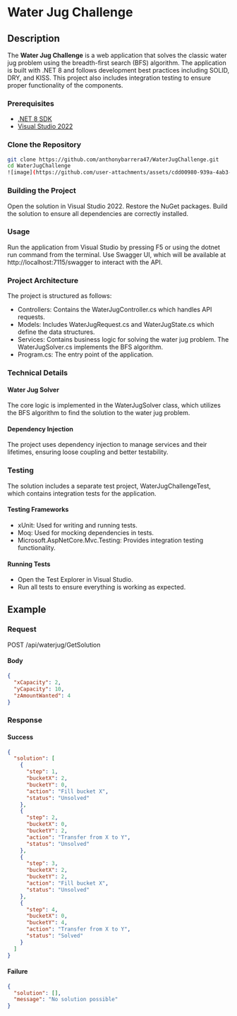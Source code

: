 ﻿# Water Jug Challenge

## Description

The **Water Jug Challenge** is a web application that solves the classic water jug problem using the breadth-first search (BFS) algorithm. The application is built with .NET 8 and follows development best practices including SOLID, DRY, and KISS. This project also includes integration testing to ensure proper functionality of the components.

### Prerequisites

- [.NET 8 SDK](https://dotnet.microsoft.com/download/dotnet/8.0)
- [Visual Studio 2022](https://visualstudio.microsoft.com/vs/)

### Clone the Repository

```bash
git clone https://github.com/anthonybarrera47/WaterJugChallenge.git 
cd WaterJugChallenge
![image](https://github.com/user-attachments/assets/cdd00980-939a-4ab3-ae11-bd8689c55b86)
```

### Building the Project
Open the solution in Visual Studio 2022.
Restore the NuGet packages.
Build the solution to ensure all dependencies are correctly installed.
### Usage
Run the application from Visual Studio by pressing F5 or using the dotnet run command from the terminal.
Use Swagger UI, which will be available at http://localhost:7115/swagger to interact with the API.
### Project Architecture
The project is structured as follows:

- Controllers: Contains the WaterJugController.cs which handles API requests.
- Models: Includes WaterJugRequest.cs and WaterJugState.cs which define the data structures.
- Services: Contains business logic for solving the water jug problem. The WaterJugSolver.cs implements the BFS algorithm.
- Program.cs: The entry point of the application.

### Technical Details
#### Water Jug Solver
The core logic is implemented in the WaterJugSolver class, which utilizes the BFS algorithm to find the solution to the water jug problem.

#### Dependency Injection
The project uses dependency injection to manage services and their lifetimes, ensuring loose coupling and better testability.

### Testing
The solution includes a separate test project, WaterJugChallengeTest, which contains integration tests for the application.

#### Testing Frameworks
- xUnit: Used for writing and running tests.
- Moq: Used for mocking dependencies in tests.
- Microsoft.AspNetCore.Mvc.Testing: Provides integration testing functionality.
#### Running Tests
- Open the Test Explorer in Visual Studio.
- Run all tests to ensure everything is working as expected.

## Example

### Request
POST /api/waterjug/GetSolution
#### Body
```json
{
  "xCapacity": 2,
  "yCapacity": 10,
  "zAmountWanted": 4
}
```
### Response
#### Success
```json
{
  "solution": [
    {
      "step": 1,
      "bucketX": 2,
      "bucketY": 0,
      "action": "Fill bucket X",
      "status": "Unsolved"
    },
    {
      "step": 2,
      "bucketX": 0,
      "bucketY": 2,
      "action": "Transfer from X to Y",
      "status": "Unsolved"
    },
    {
      "step": 3,
      "bucketX": 2,
      "bucketY": 2,
      "action": "Fill bucket X",
      "status": "Unsolved"
    },
    {
      "step": 4,
      "bucketX": 0,
      "bucketY": 4,
      "action": "Transfer from X to Y",
      "status": "Solved"
    }
  ]
}
```
#### Failure
```json
{
  "solution": [],
  "message": "No solution possible"
}
```
